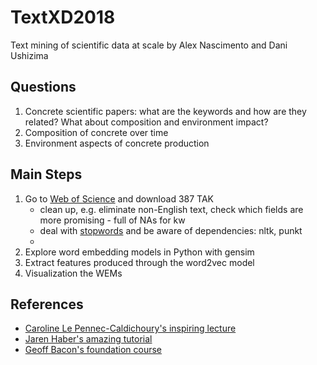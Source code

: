 # TextXD2018
Text mining of scientific data at scale
by Alex Nascimento and Dani Ushizima

## Questions 
1. Concrete scientific papers: what are the keywords and how are they related? What about composition and environment impact?
2. Composition of concrete over time
3. Environment aspects of concrete production

## Main Steps
1. Go to [Web of Science](http://www.webofknowledge.com/) and download 387 TAK
    - clean up, e.g. eliminate non-English text, check which fields are more promising - full of NAs for kw 
    - deal with [stopwords](https://pythonspot.com/nltk-stop-words/) and be aware of dependencies: nltk, punkt
    - 
2. Explore word embedding models in Python with gensim 
3. Extract features produced through the word2vec model
4. Visualization the WEMs

## References
- [Caroline Le Pennec-Caldichoury's inspiring lecture](http://www.textxd.org/programs/textxd2018/)
- [Jaren Haber's amazing tutorial](https://github.com/TextXD/charters4textxd2018)
- [Geoff Bacon's foundation course](http://www.textxd.org/programs/textxd2018/)
